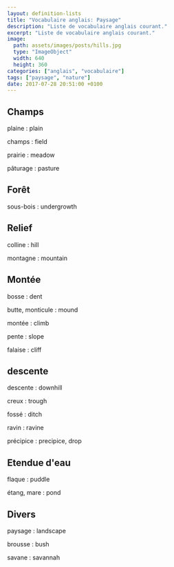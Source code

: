 ```yaml
---
layout: definition-lists
title: "Vocabulaire anglais: Paysage"
description: "Liste de vocabulaire anglais courant."
excerpt: "Liste de vocabulaire anglais courant."
image:
  path: assets/images/posts/hills.jpg
  type: "ImageObject"
  width: 640
  height: 360
categories: ["anglais", "vocabulaire"]
tags: ["paysage", "nature"]
date: 2017-07-28 20:51:00 +0100
---
```


## Champs

plaine
: plain

champs
: field

prairie
: meadow

pâturage
: pasture


## Forêt

sous-bois
: undergrowth


## Relief

colline
: hill

montagne
: mountain


## Montée

bosse
: dent

butte, monticule
: mound

montée
: climb

pente
: slope

falaise
: cliff


## descente

descente
: downhill

creux
: trough

fossé
: ditch

ravin
: ravine

précipice
: precipice, drop


## Etendue d'eau

flaque
: puddle

étang, mare
: pond


## Divers

paysage
: landscape

brousse
: bush

savane
: savannah
